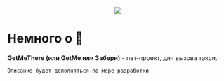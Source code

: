 <p align="center">
<image src="img/logo.png" />
</p>

# Немного о 🚖
<b>GetMeThere (или GetMe или Забери)</b> - пет-проект, для вызова такси.

    Описание будет дополняться по мере разработки